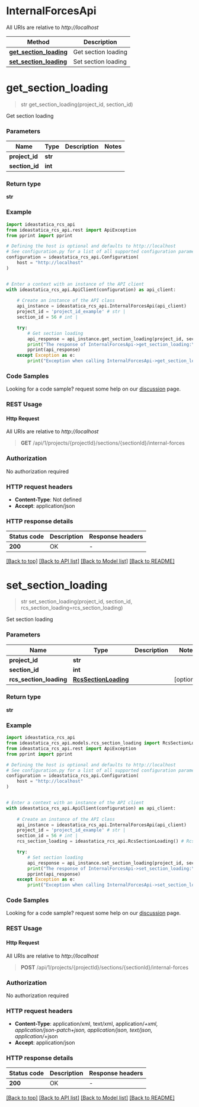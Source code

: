 # InternalForcesApi

All URIs are relative to *http://localhost*

Method | Description
------------- | -------------
[**get_section_loading**](InternalForcesApi.md#get_section_loading) | Get section loading
[**set_section_loading**](InternalForcesApi.md#set_section_loading) | Set section loading


<a id="get_section_loading"></a>
# **get_section_loading**
> str get_section_loading(project_id, section_id)

Get section loading

### Parameters


Name | Type | Description  | Notes
------------- | ------------- | ------------- | -------------
 **project_id** | **str**|  | 
 **section_id** | **int**|  | 

### Return type

**str**

### Example


```python
import ideastatica_rcs_api
from ideastatica_rcs_api.rest import ApiException
from pprint import pprint

# Defining the host is optional and defaults to http://localhost
# See configuration.py for a list of all supported configuration parameters.
configuration = ideastatica_rcs_api.Configuration(
    host = "http://localhost"
)


# Enter a context with an instance of the API client
with ideastatica_rcs_api.ApiClient(configuration) as api_client:
    
    # Create an instance of the API class
    api_instance = ideastatica_rcs_api.InternalForcesApi(api_client)
    project_id = 'project_id_example' # str | 
    section_id = 56 # int | 

    try:
        # Get section loading
        api_response = api_instance.get_section_loading(project_id, section_id)
        print("The response of InternalForcesApi->get_section_loading:\n")
        pprint(api_response)
    except Exception as e:
        print("Exception when calling InternalForcesApi->get_section_loading: %s\n" % e)
```



### Code Samples

Looking for a code sample? request some help on our [discussion](https://github.com/idea-statica/ideastatica-public/discussions) page. 

### REST Usage

#### Http Request

All URIs are relative to *http://localhost*

> **GET** /api/1/projects/{projectId}/sections/{sectionId}/internal-forces 

### Authorization

No authorization required

### HTTP request headers

 - **Content-Type**: Not defined
 - **Accept**: application/json

### HTTP response details

| Status code | Description | Response headers |
|-------------|-------------|------------------|
**200** | OK |  -  |

[[Back to top]](#) [[Back to API list]](../README.md#documentation-for-api-endpoints) [[Back to Model list]](../README.md#documentation-for-models) [[Back to README]](../README.md)

<a id="set_section_loading"></a>
# **set_section_loading**
> str set_section_loading(project_id, section_id, rcs_section_loading=rcs_section_loading)

Set section loading

### Parameters


Name | Type | Description  | Notes
------------- | ------------- | ------------- | -------------
 **project_id** | **str**|  | 
 **section_id** | **int**|  | 
 **rcs_section_loading** | [**RcsSectionLoading**](RcsSectionLoading.md)|  | [optional] 

### Return type

**str**

### Example


```python
import ideastatica_rcs_api
from ideastatica_rcs_api.models.rcs_section_loading import RcsSectionLoading
from ideastatica_rcs_api.rest import ApiException
from pprint import pprint

# Defining the host is optional and defaults to http://localhost
# See configuration.py for a list of all supported configuration parameters.
configuration = ideastatica_rcs_api.Configuration(
    host = "http://localhost"
)


# Enter a context with an instance of the API client
with ideastatica_rcs_api.ApiClient(configuration) as api_client:
    
    # Create an instance of the API class
    api_instance = ideastatica_rcs_api.InternalForcesApi(api_client)
    project_id = 'project_id_example' # str | 
    section_id = 56 # int | 
    rcs_section_loading = ideastatica_rcs_api.RcsSectionLoading() # RcsSectionLoading |  (optional)

    try:
        # Set section loading
        api_response = api_instance.set_section_loading(project_id, section_id, rcs_section_loading=rcs_section_loading)
        print("The response of InternalForcesApi->set_section_loading:\n")
        pprint(api_response)
    except Exception as e:
        print("Exception when calling InternalForcesApi->set_section_loading: %s\n" % e)
```



### Code Samples

Looking for a code sample? request some help on our [discussion](https://github.com/idea-statica/ideastatica-public/discussions) page. 

### REST Usage

#### Http Request

All URIs are relative to *http://localhost*

> **POST** /api/1/projects/{projectId}/sections/{sectionId}/internal-forces 

### Authorization

No authorization required

### HTTP request headers

 - **Content-Type**: application/xml, text/xml, application/*+xml, application/json-patch+json, application/json, text/json, application/*+json
 - **Accept**: application/json

### HTTP response details

| Status code | Description | Response headers |
|-------------|-------------|------------------|
**200** | OK |  -  |

[[Back to top]](#) [[Back to API list]](../README.md#documentation-for-api-endpoints) [[Back to Model list]](../README.md#documentation-for-models) [[Back to README]](../README.md)

